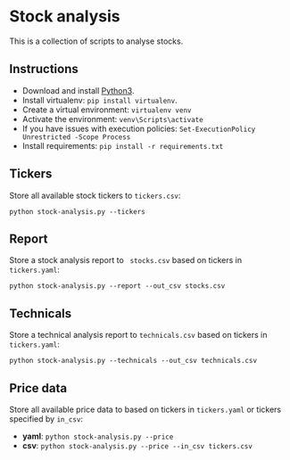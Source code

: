 # Stock analysis

This is a collection of scripts to analyse stocks.

## Instructions

- Download and install [Python3](https://www.python.org/downloads/).
- Install virtualenv: `pip install virtualenv`.
- Create a virtual environment: `virtualenv venv`
- Activate the environment: `venv\Scripts\activate`
- If you have issues with execution policies: `Set-ExecutionPolicy Unrestricted -Scope Process`
- Install requirements: `pip install -r requirements.txt`

## Tickers

Store all available stock tickers to `tickers.csv`:

`python stock-analysis.py --tickers`

## Report

Store a stock analysis report to ` stocks.csv` based on tickers in `tickers.yaml`:

`python stock-analysis.py --report --out_csv stocks.csv`

## Technicals

Store a technical analysis report to `technicals.csv` based on tickers in `tickers.yaml`:

`python stock-analysis.py --technicals --out_csv technicals.csv`

## Price data

Store all available price data to based on tickers in `tickers.yaml` or tickers specified by `in_csv`:

- **yaml**: `python stock-analysis.py --price`
- **csv**: `python stock-analysis.py --price --in_csv tickers.csv`
